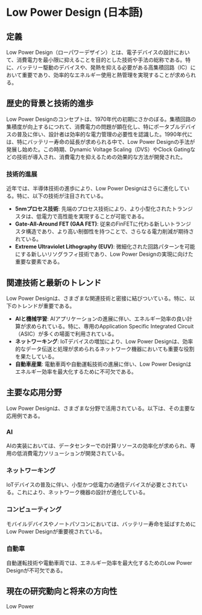 # Low Power Design (日本語)

## 定義

Low Power Design（ローパワーデザイン）とは、電子デバイスの設計において、消費電力を最小限に抑えることを目的とした技術や手法の総称である。特に、バッテリー駆動のデバイスや、発熱を抑える必要がある高集積回路（IC）において重要であり、効率的なエネルギー使用と熱管理を実現することが求められる。

## 歴史的背景と技術的進歩

Low Power Designのコンセプトは、1970年代の初期にさかのぼる。集積回路の集積度が向上するにつれて、消費電力の問題が顕在化し、特にポータブルデバイスの普及に伴い、設計者は効率的な電力管理の必要性を認識した。1990年代には、特にバッテリー寿命の延長が求められる中で、Low Power Designの手法が発展し始めた。この時期、Dynamic Voltage Scaling（DVS）やClock Gatingなどの技術が導入され、消費電力を抑えるための効果的な方法が開発された。

### 技術的進展

近年では、半導体技術の進歩により、Low Power Designはさらに進化している。特に、以下の技術が注目されている。

- **5nmプロセス技術**: 先端のプロセス技術により、より小型化されたトランジスタは、低電力で高性能を実現することが可能である。
- **Gate-All-Around FET (GAA FET)**: 従来のFinFETに代わる新しいトランジスタ構造であり、より高い制御性を持つことで、さらなる電力削減が期待されている。
- **Extreme Ultraviolet Lithography (EUV)**: 微細化された回路パターンを可能にする新しいリソグラフィ技術であり、Low Power Designの実現に向けた重要な要素である。

## 関連技術と最新のトレンド

Low Power Designは、さまざまな関連技術と密接に結びついている。特に、以下のトレンドが重要である。

- **AIと機械学習**: AIアプリケーションの進展に伴い、エネルギー効率の良い計算が求められている。特に、専用のApplication Specific Integrated Circuit（ASIC）が多くの場面で利用されている。
- **ネットワーキング**: IoTデバイスの増加により、Low Power Designは、効率的なデータ伝送と処理が求められるネットワーク機器においても重要な役割を果たしている。
- **自動車産業**: 電動車両や自動運転技術の進展に伴い、Low Power Designはエネルギー効率を最大化するために不可欠である。

## 主要な応用分野

Low Power Designは、さまざまな分野で活用されている。以下は、その主要な応用例である。

### AI

AIの実装においては、データセンターでの計算リソースの効率化が求められ、専用の低消費電力ソリューションが開発されている。

### ネットワーキング

IoTデバイスの普及に伴い、小型かつ低電力の通信デバイスが必要とされている。これにより、ネットワーク機器の設計が進化している。

### コンピューティング

モバイルデバイスやノートパソコンにおいては、バッテリー寿命を延ばすためにLow Power Designが重要視されている。

### 自動車

自動運転技術や電動車両では、エネルギー効率を最大化するためのLow Power Designが不可欠である。

## 現在の研究動向と将来の方向性

Low Power